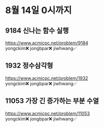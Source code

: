 # 8월 14일 0시까지  

## 9184 신나는 함수 실행  
https://www.acmicpc.net/problem/9184  
yongckim❌  jongbpar❌ jiwhwang✅  
  
## 1932 정수삼각형  
https://www.acmicpc.net/problem/1932  
yongckim❌  jongbpar❌ jiwhwang✅  
  
## 11053 가장 긴 증가하는 부분 수열  
https://www.acmicpc.net/problem/11053  
yongckim❌  jongbpar❌ jiwhwang✅   

